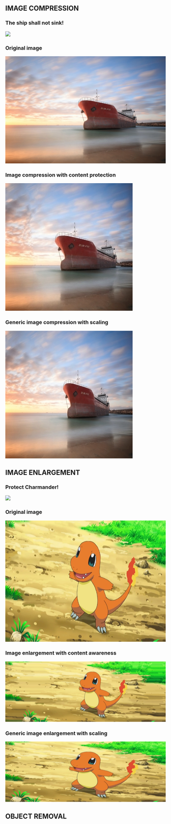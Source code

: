 ## IMAGE COMPRESSION

### The ship shall not sink!
![](results/image_compression/ship.gif)

### Original image
![](results/image_compression/ship_Original.jpg)

### Image compression with content protection
![](results/image_compression/ship_ImageResizer.jpg)

### Generic image compression with scaling
![](results/image_compression/ship_Scale.jpg)

## IMAGE ENLARGEMENT

### Protect Charmander!
![](results/image_enlargement/charmander.gif)

### Original image
<!-- ![](results/image_enlargement/charmander_Original.png) -->
<img src="results/image_enlargement/charmander_Original.png" width = "600" height="380">

### Image enlargement with content awareness
![](results/image_enlargement/charmander_ImageResizer.png)

### Generic image enlargement with scaling
![](results/image_enlargement/charmander_Scale.png)

## OBJECT REMOVAL
